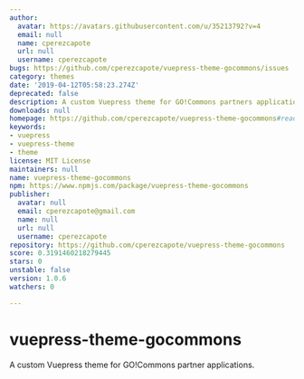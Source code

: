 ```yaml
---
author:
  avatar: https://avatars.githubusercontent.com/u/35213792?v=4
  email: null
  name: cperezcapote
  url: null
  username: cperezcapote
bugs: https://github.com/cperezcapote/vuepress-theme-gocommons/issues
category: themes
date: '2019-04-12T05:58:23.274Z'
deprecated: false
description: A custom Vuepress theme for GO!Commons partners applications.
downloads: null
homepage: https://github.com/cperezcapote/vuepress-theme-gocommons#readme
keywords:
- vuepress
- vuepress-theme
- theme
license: MIT License
maintainers: null
name: vuepress-theme-gocommons
npm: https://www.npmjs.com/package/vuepress-theme-gocommons
publisher:
  avatar: null
  email: cperezcapote@gmail.com
  name: null
  url: null
  username: cperezcapote
repository: https://github.com/cperezcapote/vuepress-theme-gocommons
score: 0.3191460218279445
stars: 0
unstable: false
version: 1.0.6
watchers: 0

---
```


# vuepress-theme-gocommons

A custom Vuepress theme for GO!Commons partner applications.
